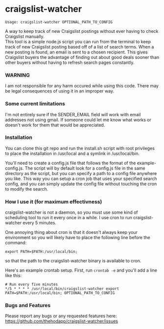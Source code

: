 craigslist-watcher
==================
 
```
Usage: craigslist-watcher OPTIONAL_PATH_TO_CONFIG
```

A way to keep track of new Craigslist postings without ever having to check Craigslist manually.  
This tool is a simple node.js script you can run from the terminal to keep track of new Craigslist posting based off of a list of search terms. When a new posting is found, an email is sent to a chosen recipient. This gives Craigslist buyers the advantage of finding out about good deals sooner than other buyers without having to refresh search pages constantly.

### WARNING

I am not responsible for any harm occured while using this code. There may be legal consequences of using it in an improper way.

### Some current limitations

I'm not entirely sure if the SENDER_EMAIL field will work with email addresses not using gmail. If someone could let me know what works or doesn't work for them that would be appreciated.

### Installation

You can clone this git repo and run the install.sh script with root privileges to place the installation in /usr/local and a symlink in /usr/local/bin.

You'll need to create a config.js file that follows the format of the example-config.js.  The script will by default look for a config.js file in the same directory as the script, but you can specify a path to a config file anywhere you like.  This way you can setup a cron job that uses your specified search config, and you can simply update the config file without touching the cron to modify the search.

### How I use it (for maximum effectivness)

craigslist-watcher is not a daemon, so you must use some kind of scheduling tool to run it every once in a while. I use cron to run craigslist-watcher every 5 minutes.

One annoying thing about cron is that it doesn't always keep your environment so you will likely have to place the following line before the command:
```
export PATH=$PATH:/usr/local/bin;
```
so that the path to the craigslist-watcher binary is available to cron.

Here's an example crontab setup. First, run ```crontab -e``` and you'll add a line like this:

```
# Run every five minutes
*/5 * * * * /usr/local/bin/craigslist-watcher export PATH=$PATH:/usr/local/bin; OPTIONAL_PATH_TO_CONFIG
```

### Bugs and Features

Please report any bugs or any requested features here:  
https://github.com/thehodapp/craigslist-watcher/issues
